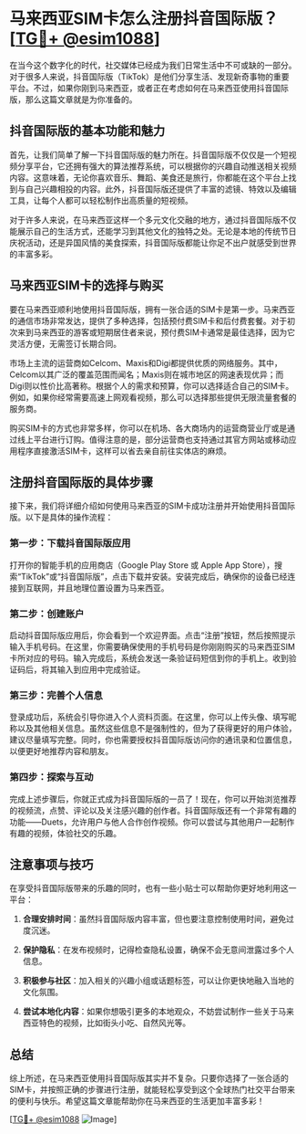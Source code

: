 # 马来西亚SIM卡怎么注册抖音国际版？[[TG💪+ @esim1088](https://t.me/s/esim1088)]

在当今这个数字化的时代，社交媒体已经成为我们日常生活中不可或缺的一部分。对于很多人来说，抖音国际版（TikTok）是他们分享生活、发现新奇事物的重要平台。不过，如果你刚到马来西亚，或者正在考虑如何在马来西亚使用抖音国际版，那么这篇文章就是为你准备的。

## 抖音国际版的基本功能和魅力

首先，让我们简单了解一下抖音国际版的魅力所在。抖音国际版不仅仅是一个短视频分享平台，它还拥有强大的算法推荐系统，可以根据你的兴趣自动推送相关视频内容。这意味着，无论你喜欢音乐、舞蹈、美食还是旅行，你都能在这个平台上找到与自己兴趣相投的内容。此外，抖音国际版还提供了丰富的滤镜、特效以及编辑工具，让每个人都可以轻松制作出高质量的短视频。

对于许多人来说，在马来西亚这样一个多元文化交融的地方，通过抖音国际版不仅能展示自己的生活方式，还能学习到其他文化的独特之处。无论是本地的传统节日庆祝活动，还是异国风情的美食探索，抖音国际版都能让你足不出户就感受到世界的丰富多彩。

## 马来西亚SIM卡的选择与购买

要在马来西亚顺利地使用抖音国际版，拥有一张合适的SIM卡是第一步。马来西亚的通信市场非常发达，提供了多种选择，包括预付费SIM卡和后付费套餐。对于初次来到马来西亚的游客或短期居住者来说，预付费SIM卡通常是最佳选择，因为它灵活方便，无需签订长期合同。

市场上主流的运营商如Celcom、Maxis和Digi都提供优质的网络服务。其中，Celcom以其广泛的覆盖范围而闻名；Maxis则在城市地区的网速表现优异；而Digi则以性价比高著称。根据个人的需求和预算，你可以选择适合自己的SIM卡。例如，如果你经常需要高速上网观看视频，那么可以选择那些提供无限流量套餐的服务商。

购买SIM卡的方式也非常多样，你可以在机场、各大商场内的运营商营业厅或是通过线上平台进行订购。值得注意的是，部分运营商也支持通过其官方网站或移动应用程序直接激活SIM卡，这样可以省去亲自前往实体店的麻烦。

## 注册抖音国际版的具体步骤

接下来，我们将详细介绍如何使用马来西亚的SIM卡成功注册并开始使用抖音国际版。以下是具体的操作流程：

### 第一步：下载抖音国际版应用
打开你的智能手机的应用商店（Google Play Store 或 Apple App Store），搜索“TikTok”或“抖音国际版”，点击下载并安装。安装完成后，确保你的设备已经连接到互联网，并且地理位置设置为马来西亚。

### 第二步：创建账户
启动抖音国际版应用后，你会看到一个欢迎界面。点击“注册”按钮，然后按照提示输入手机号码。在这里，你需要确保使用的手机号码是你刚刚购买的马来西亚SIM卡所对应的号码。输入完成后，系统会发送一条验证码短信到你的手机上。收到验证码后，将其输入到应用中完成验证。

### 第三步：完善个人信息
登录成功后，系统会引导你进入个人资料页面。在这里，你可以上传头像、填写昵称以及其他相关信息。虽然这些信息不是强制性的，但为了获得更好的用户体验，建议尽量填写完整。同时，你也需要授权抖音国际版访问你的通讯录和位置信息，以便更好地推荐内容和朋友。

### 第四步：探索与互动
完成上述步骤后，你就正式成为抖音国际版的一员了！现在，你可以开始浏览推荐的视频流，点赞、评论以及关注感兴趣的创作者。抖音国际版还有一个非常有趣的功能——Duets，允许用户与他人合作创作视频。你可以尝试与其他用户一起制作有趣的视频，体验社交的乐趣。

## 注意事项与技巧

在享受抖音国际版带来的乐趣的同时，也有一些小贴士可以帮助你更好地利用这一平台：

1. **合理安排时间**：虽然抖音国际版内容丰富，但也要注意控制使用时间，避免过度沉迷。
   
2. **保护隐私**：在发布视频时，记得检查隐私设置，确保不会无意间泄露过多个人信息。

3. **积极参与社区**：加入相关的兴趣小组或话题标签，可以让你更快地融入当地的文化氛围。

4. **尝试本地化内容**：如果你想吸引更多的本地观众，不妨尝试制作一些关于马来西亚特色的视频，比如街头小吃、自然风光等。

## 总结

综上所述，在马来西亚使用抖音国际版其实并不复杂。只要你选择了一张合适的SIM卡，并按照正确的步骤进行注册，就能轻松享受到这个全球热门社交平台带来的便利与快乐。希望这篇文章能帮助你在马来西亚的生活更加丰富多彩！

[[TG💪+ @esim1088](https://t.me/s/esim1088) ![Image](https://i.postimg.cc/4NQfJmqS/Snipaste-2025-05-13-00-14-12.png)]